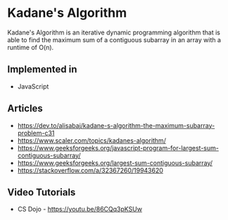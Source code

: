 # Kadane's Algorithm

 Kadane's Algorithm is an iterative dynamic programming algorithm that is able to find the maximum sum of a contiguous subarray in an array with a runtime of O(n).
 
 <h2> Implemented in </h2>
 
 - JavaScript
 
 <h2> Articles </h2>
 
 - https://dev.to/alisabaj/kadane-s-algorithm-the-maximum-subarray-problem-c31
 - https://www.scaler.com/topics/kadanes-algorithm/
 - https://www.geeksforgeeks.org/javascript-program-for-largest-sum-contiguous-subarray/
 - https://www.geeksforgeeks.org/largest-sum-contiguous-subarray/
 - https://stackoverflow.com/a/32367260/19943620
 
 <h2> Video Tutorials </h2>
 
 - CS Dojo - https://youtu.be/86CQq3pKSUw 

